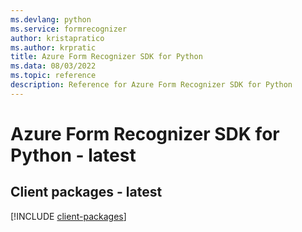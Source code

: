 ```yaml
---
ms.devlang: python
ms.service: formrecognizer
author: kristapratico
ms.author: krpratic
title: Azure Form Recognizer SDK for Python
ms.data: 08/03/2022
ms.topic: reference
description: Reference for Azure Form Recognizer SDK for Python
---
```

# Azure Form Recognizer SDK for Python - latest

## Client packages - latest
[!INCLUDE [client-packages](form-recognizer-client-index.md)]